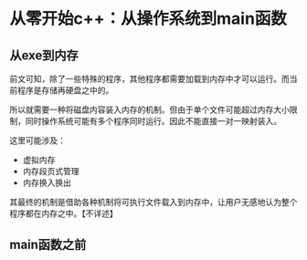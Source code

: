 # 从零开始c++：从操作系统到main函数

## 从exe到内存

前文可知，除了一些特殊的程序，其他程序都需要加载到内存中才可以运行。而当前程序是存储再硬盘之中的。

所以就需要一种将磁盘内容装入内存的机制。但由于单个文件可能超过内存大小限制，同时操作系统可能有多个程序同时运行。因此不能直接一对一映射装入。

这里可能涉及：
- 虚拟内存
- 内存段页式管理
- 内存换入换出

其最终的机制是借助各种机制将可执行文件载入到内存中，让用户无感地认为整个程序都在内存之中。【不详述】

## main函数之前
